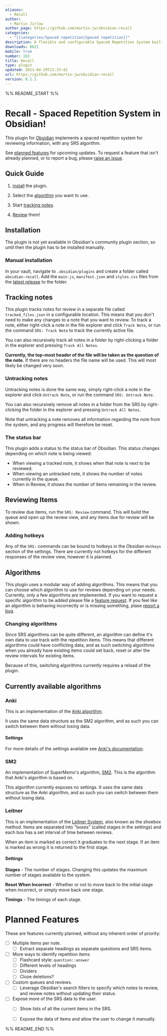 ```yaml
---
aliases:
  - Recall
author:
  - Martin Jirlow
author_page: https://github.com/martin-jw/obsidian-recall
categories:
  - "[[categories/Spaced repetition|Spaced repetition]]"
description: A flexible and configurable Spaced Repetition System built into Obsidian.
downloads: 8621
mobile: true
number: 163
title: Recall
type: plugin
updated: 2021-04-29T21:33:42
url: https://github.com/martin-jw/obsidian-recall
version: 0.1.1
---
```


%% README_START %%

# Recall - Spaced Repetition System in Obsidian!
This plugin for [Obsidian](https://obsidian.md/) implements a spaced repetition system for reviewing information, with any SRS algorithm.

See [planned features](https://github.com/martin-jw/obsidian-recall#planned-features) for upcoming updates. To request a feature that isn't already planned, or to report a bug, please [raise an issue](https://github.com/martin-jw/obsidian-recall/issues).

## Quick Guide

1. [install](https://github.com/martin-jw/obsidian-recall#installation) the plugin.

2. Select the [algorithm](https://github.com/martin-jw/obsidian-recall#algorithms) you want to use.

3. Start [tracking notes](https://github.com/martin-jw/obsidian-recall#tracking-notes).

4. [Review](https://github.com/martin-jw/obsidian-recall#review) them!

## Installation
The plugin is not yet available in Obsidian's community plugin section, so until then the plugin has to be installed manually.

### Manual installation
In your vault, navigate to `.obsidian/plugins` and create a folder called `obsidian-recall`. Add the `main.js`, `manifest.json` and `styles.css` files from the [latest release](https://github.com/martin-jw/obsidian-recall/releases) to the folder.

## Tracking notes
This plugin tracks notes for review in a separate file called `tracked_files.json` in a configurable location. This means that you don't need to make any changes to a note that you want to review. To track a note, either right-click a note in the file explorer and click `Track Note`, or run the command `SRS: Track Note` to track the currently active file.

You can also recursively track all notes in a folder by right-clicking a folder in the explorer and pressing `Track All Notes`.

**Currently, the top-most header of the file will be taken as the question of the note.** If there are no headers the file name will be used. This will most likely be changed very soon.

### Untracking notes

Untracking notes is done the same way, simply right-click a note in the explorer and click `Untrack Note`, or run the command `SRS: Untrack Note`.

You can also recursively remove all notes in a folder from the SRS by right-clicking the folder in the explorer and pressing `Untrack All Notes`.

Note that untracking a note removes all information regarding the note from the system, and any progress will therefore be reset.

### The status bar

This plugin adds a status to the status bar of Obsidian. This status changes depending on which note is being viewed:
- When viewing a tracked note, it shows when that note is next to be reviewed.
- When viewing an untracked note, it shows the number of notes currently in the queue.
- When in Review, it shows the number of items remaining in the review.

## Reviewing Items
To review due items, run the `SRS: Review` command. This will build the queue and open up the review view, and any items due for review will be shown.

### Adding hotkeys
Any of the `SRS:` commands can be bound to hotkeys in the Obsidian `Hotkeys` section of the settings. There are currently not hotkeys for the different responses of the review view, however it is planned.

## Algorithms

This plugin uses a modular way of adding algorithms. This means that you can choose which algorithm to use for reviews depending on your needs. Currently, only a few algorithms are implemented. If you want to request a specific algorithm to be added please file a [feature request](https://github.com/martin-jw/obsidian-recall/issues). If you feel like an algorithm is behaving incorrectly or is missing something, plase [report a bug](https://github.com/martin-jw/obsidian-recall/issues).

### Changing algorithms

Since SRS algorithms can be quite different, an algorithm can define it's own data to use track with the repetition items. This means that different algorithms could have conflicting data, and as such switching algorithms when you already have existing items could set back, reset or alter the review intervals for existing items.

Because of this, switching algorithms currently requires a reload of the plugin.

## Currently available algorithms

### Anki

This is an implementation of the [Anki algorithm](https://faqs.ankiweb.net/what-spaced-repetition-algorithm.html). 

It uses the same data structure as the SM2 algorithm, and as such you can switch between them without losing data.

#### Settings

For more details of the settings available see [Anki's documentation](https://docs.ankiweb.net/#/deck-options).

### SM2

An implementation of SuperMemo's algorithm, [SM2](https://www.supermemo.com/en/archives1990-2015/english/ol/sm2). This is the algorithm that Anki's algorithm is based on.

This algorithm currently exposes no settings. It uses the same data structure as the Anki algorithm, and as such you can switch between them without losing data.

### Leitner

This is an implementation of the [Leitner System](https://www.wikiwand.com/en/Leitner_system), also known as the shoebox method. Items are separated into "boxes" (called stages in the settings) and each box has a set interval of time between reviews. 

When an item is marked as correct it graduates to the next stage. If an item is marked as wrong it is returned to the first stage.

#### Settings

**Stages** - The number of stages. Changing this updates the maximum number of stages available to the system.

**Reset When Incorrect** - Whether or not to move back to the initial stage when incorrect, or simply move back one stage.

**Timings** - The timings of each stage.

# Planned Features

These are features currently planned, without any inherent order of priority:

- [ ] Multiple items per note.
  - [ ] Extract separate headings as separate questions and SRS items.
- [ ] More ways to identify repetition items
  - [ ] Flashcard style: `question::answer`
  - [ ] Different levels of headings
  - [ ] Dividers
  - [ ] Cloze deletions?
- [ ] Custom queues and reviews.
  - [ ] Leverage Obsidian's search filters to specify which notes to review, and review notes without updating their status.
- [ ] Expose more of the SRS data to the user.
  - [ ] Show lists of all the current items in the SRS.
  - [ ] Expose the data of items and allow the user to change it manually.


%% README_END %%